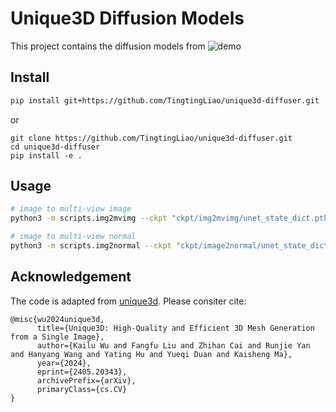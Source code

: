 # Unique3D Diffusion Models
This project contains the diffusion models from 
![demo](https://github.com/TingtingLiao/unique3d-diffuser/assets/45743512/960c1a21-7972-4ea2-924e-a387773f2d47)


## Install 
```bash 
pip install git+https://github.com/TingtingLiao/unique3d-diffuser.git 
```
or 
```
git clone https://github.com/TingtingLiao/unique3d-diffuser.git 
cd unique3d-diffuser
pip install -e .
```

## Usage 
```bash
# image to multi-view image 
python3 -m scripts.img2mvimg --ckpt "ckpt/img2mvimg/unet_state_dict.pth" --img "data/belle.jpeg" 

# image to multi-view normal  
python3 -m scripts.img2normal --ckpt "ckpt/image2normal/unet_state_dict.pth" --img_dir "output/belle/images"
```

## Acknowledgement 

The code is adapted from [unique3d](). Please consiter cite: 
```
@misc{wu2024unique3d,
      title={Unique3D: High-Quality and Efficient 3D Mesh Generation from a Single Image}, 
      author={Kailu Wu and Fangfu Liu and Zhihan Cai and Runjie Yan and Hanyang Wang and Yating Hu and Yueqi Duan and Kaisheng Ma},
      year={2024},
      eprint={2405.20343},
      archivePrefix={arXiv},
      primaryClass={cs.CV}
}
```